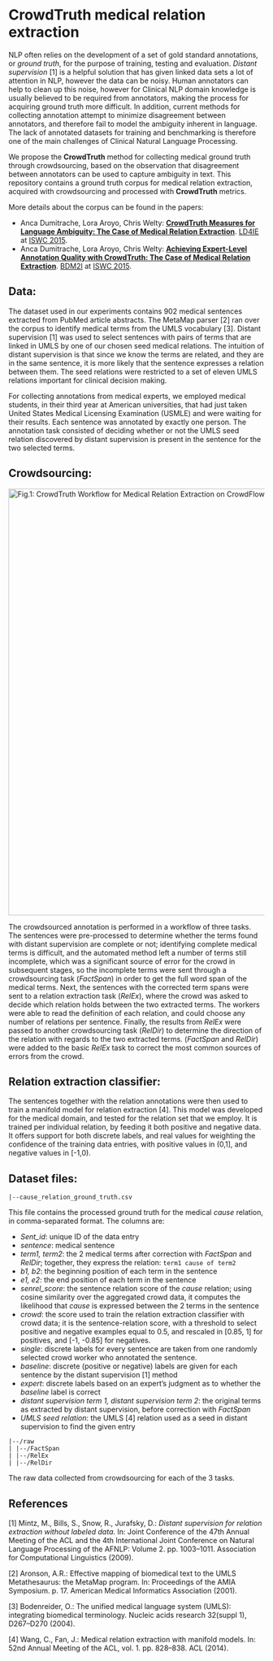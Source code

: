# CrowdTruth medical relation extraction

NLP often relies on the development of a set of gold standard annotations, or *ground truth*, for the purpose of training, testing and evaluation. *Distant supervision* [1] is a helpful solution that has given linked data sets a lot of attention in NLP, however the data can be noisy. Human annotators can help to clean up this noise, however for Clinical NLP domain knowledge is usually believed to be required from annotators, making the process for acquiring ground truth more difficult. In addition, current methods for collecting annotation attempt to minimize disagreement between annotators, and therefore fail to model the ambiguity inherent in language. The lack of annotated datasets for training and benchmarking is therefore one of the main challenges of Clinical Natural Language Processing.

We propose the **CrowdTruth** method for collecting medical ground truth through crowdsourcing, based on the observation that disagreement between annotators can be used to capture ambiguity in text. This repository contains a ground truth corpus for medical relation extraction, acquired with crowdsourcing and processed with **CrowdTruth** metrics.

More details about the corpus can be found in the papers:

* Anca Dumitrache, Lora Aroyo, Chris Welty: **[CrowdTruth Measures for Language Ambiguity: The Case of Medical Relation Extraction](http://www.ancad.ro/2015/09/01/crowdtruth-measures-for-language-ambiguity)**. [LD4IE](http://oak.dcs.shef.ac.uk/ld4ie2015/LD4IE2015/Overview.html) at [ISWC 2015](http://iswc2015.semanticweb.org/).
* Anca Dumitrache, Lora Aroyo, Chris Welty: **[Achieving Expert-Level Annotation Quality with CrowdTruth: The Case of Medical Relation Extraction](http://www.ancad.ro/2015/08/14/achieving-expert-level-annotation-quality-with-crowdtruth/)**. [BDM2I](https://sbmi.uth.edu/ontology/bdm2i.htm) at [ISWC 2015](http://iswc2015.semanticweb.org/).

## Data:

The dataset used in our experiments contains 902 medical sentences extracted from PubMed article abstracts. The MetaMap parser [2] ran over the corpus to identify medical terms from the UMLS vocabulary [3]. Distant supervision [1] was used to select sentences with pairs of terms that are linked in UMLS by one of our chosen seed medical relations. The intuition of distant supervision is that since we know the terms are related, and they are in the same sentence, it is more likely that the sentence expresses a relation between them. The seed relations were restricted to a set of eleven UMLS relations important for clinical decision making.

For collecting annotations from medical experts, we employed medical students, in their third year at American universities, that had just taken United States Medical Licensing Examination (USMLE) and were waiting for their results. Each sentence was annotated by exactly one person. The annotation task consisted of deciding whether or not the UMLS seed relation discovered by distant supervision is present in the sentence for the two selected terms.

## Crowdsourcing:

<img src="http://www.ancad.ro/wp-content/uploads/2015/08/task_workflow_2.png" alt="Fig.1: CrowdTruth Workflow for Medical Relation Extraction on CrowdFlower." style="width: 840px;"/>

The crowdsourced annotation is performed in a workflow of three tasks. The sentences were pre-processed to determine whether the terms found with distant supervision are complete or not; identifying complete medical terms is difficult, and the automated method left a number of terms still incomplete, which was a significant source of error for the crowd in subsequent stages, so the incomplete terms were sent through a crowdsourcing task (*FactSpan*) in order to get the full word span of the medical terms. Next, the sentences with the corrected term spans were sent to a relation extraction task (*RelEx*), where the crowd was asked to decide which relation holds between the two extracted terms. The workers were able to read the definition of each relation, and could choose any number of relations per sentence. Finally, the results from *RelEx* were passed to another crowdsourcing task (*RelDir*) to determine the direction of the relation with regards to the two extracted terms. (*FactSpan* and *RelDir*) were added to the basic *RelEx* task to correct the most common sources of errors from the crowd.

## Relation extraction classifier:

The sentences together with the relation annotations were then used to train a manifold model for relation extraction [4]. This model was developed for the medical domain, and tested for the relation set that we employ. It is trained per individual relation, by feeding it both positive and negative data. It offers support for both discrete labels, and real values for weighting the confidence of the training data entries, with positive values in (0,1], and negative values in [-1,0). 


## Dataset files:

```
|--cause_relation_ground_truth.csv
```
This file contains the processed ground truth for the medical *cause* relation, in comma-separated format. The columns are:
* *Sent_id*: unique ID of the data entry
* *sentence*: medical sentence
* *term1, term2*: the 2 medical terms after correction with *FactSpan* and *RelDir*; together, they express the relation: ```term1 cause of term2```
* *b1, b2*: the beginning position of each term in the sentence
* *e1, e2*: the end position of each term in the sentence
* *senrel_score*: the sentence relation score of the *cause* relation; using cosine similarity over the aggregated crowd data, it computes the likelihood that *cause* is expressed between the 2 terms in the sentence
* *crowd*: the score used to train the relation extraction classifier with crowd data; it is the sentence-relation score, with a threshold to select positive and negative examples equal to 0.5, and rescaled in [0.85, 1] for positives, and [-1, -0.85] for negatives.
* *single*: discrete labels for every sentence are taken from one randomly selected crowd worker who annotated the sentence.
* *baseline*: discrete (positive or negative) labels are given for each sentence by the distant supervision [1] method
* *expert*: discrete labels based on an expert’s judgment as to whether the *baseline* label is correct
* *distant supervision term 1, distant supervision term 2*: the original terms as extracted by distant supervision, before correction with *FactSpan*
* *UMLS seed relation*: the UMLS [4] relation used as a seed in distant supervision to find the given entry

```
|--/raw
| |--/FactSpan
| |--/RelEx
| |--/RelDir
```
The raw data collected from crowdsourcing for each of the 3 tasks.

## References

[1] Mintz, M., Bills, S., Snow, R., Jurafsky, D.: *Distant supervision for relation extraction without labeled data*. In: Joint Conference of the 47th Annual Meeting of the ACL and the 4th International Joint Conference on Natural Language Processing of the AFNLP: Volume 2. pp. 1003–1011. Association for Computational Linguistics (2009).

[2] Aronson, A.R.: Effective mapping of biomedical text to the UMLS Metathesaurus: the MetaMap program. In: Proceedings of the AMIA Symposium. p. 17. American Medical Informatics Association (2001).

[3] Bodenreider, O.: The unified medical language system (UMLS): integrating biomedical terminology. Nucleic acids research 32(suppl 1), D267–D270 (2004).

[4] Wang, C., Fan, J.: Medical relation extraction with manifold models. In: 52nd Annual Meeting of the ACL, vol. 1. pp. 828–838. ACL (2014).